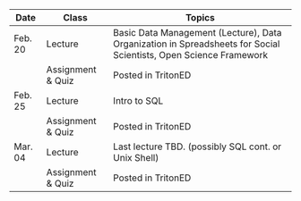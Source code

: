 | **Date** | **Class**                      |   **Topics**                     |
|----------|--------------------------------|----------------------------------|
| Feb. 20  | Lecture                        | Basic Data Management (Lecture), Data Organization in Spreadsheets for Social Scientists, Open Science Framework |
|         | Assignment & Quiz                       |  Posted in TritonED          |
| Feb. 25   | Lecture                       | Intro to SQL
|         | Assignment & Quiz                       |  Posted in TritonED          |
| Mar. 04  | Lecture                        |  Last lecture TBD.  (possibly SQL cont. or  Unix Shell)               |
|          | Assignment & Quiz             |  Posted in TritonED      ||
